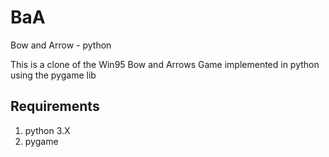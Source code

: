 BaA
===

Bow and Arrow - python


This is a clone of the Win95 Bow and Arrows Game implemented in python using the pygame lib

Requirements
------------
1. python 3.X
2. pygame
